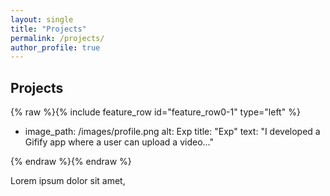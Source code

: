 ```yaml
---
layout: single
title: "Projects"
permalink: /projects/
author_profile: true
---
```


## Projects

{% raw %}{% include feature_row id="feature_row0-1" type="left" %}

- image_path: /images/profile.png
  alt: Exp
  title: "Exp"
  text: "I developed a Gifify app where a user can upload a video..."  

{% endraw %}{% endraw %}

Lorem ipsum dolor sit amet,



